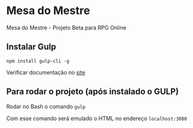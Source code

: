 # Mesa do Mestre
Mesa do Mestre - Projeto Beta para RPG Online

## Instalar Gulp
```
npm install gulp-cli -g
```

Verificar documentação no [site](https://gulpjs.com/)

## Para rodar o projeto (após instalado o GULP)
Rodar no Bash o comando `gulp`

Com esse comando será emulado o HTML no endereço `localhost:3000`
